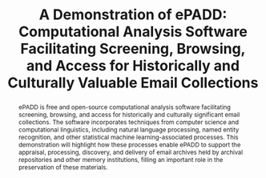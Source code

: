 ---
abstract: ePADD is free and open-source computational analysis software facilitating
  screening, browsing, and access for historically and culturally significant email
  collections. The software incorporates techniques from computer science and computational
  linguistics, including natural language processing, named entity recognition, and
  other statistical machine learning-associated processes. This demonstration will
  highlight how these processes enable ePADD to support the appraisal, processing,
  discovery, and delivery of email archives held by archival repositories and other
  memory institutions, filling an important role in the preservation of these materials.
creators:
- Schneider, Josh
date: null
document_url: https://services.phaidra.univie.ac.at/api/object/o:931135/download
grand_parent: iPRES
institutions: []
keywords:
- kyoto
- poster
landing_page_url: https://phaidra.univie.ac.at/o:931135
language: eng
layout: publication
license: CC BY-SA 4.0 International
notes_url: null
parent: iPRES 2017
presentation_url: null
publication_type: paper
size: 355504
source_name: iPRES
title: 'A Demonstration of ePADD: Computational Analysis Software Facilitating Screening,
  Browsing, and Access for Historically and Culturally Valuable Email Collections'
year: 2017
---